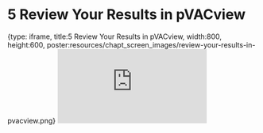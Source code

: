 # 5 Review Your Results in pVACview
 
{type: iframe, title:5 Review Your Results in pVACview, width:800, height:600, poster:resources/chapt_screen_images/review-your-results-in-pvacview.png}
![](https://course.pvactools.org/no_toc/review-your-results-in-pvacview.html)
 

 
